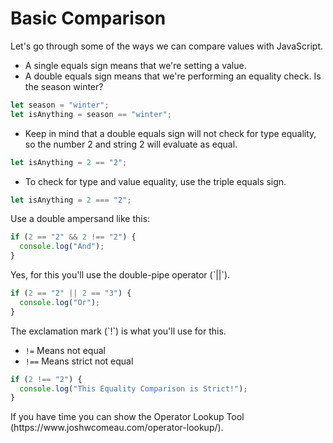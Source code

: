 # Basic Comparison

Let's go through some of the ways we can compare values with JavaScript.

- A single equals sign means that we're setting a value.
- A double equals sign means that we're performing an equality check. Is the season winter?

```javascript
let season = "winter";
let isAnything = season == "winter";
```

- Keep in mind that a double equals sign will not check for type equality, so the number 2 and string 2 will evaluate as equal.

```javascript
let isAnything = 2 == "2";
```

- To check for type and value equality, use the triple equals sign.

```javascript
let isAnything = 2 === "2";
```

<Question title="Can you check for more than one condition?">
Use a double ampersand like this:

```javascript
if (2 == "2" && 2 !== "2") {
  console.log("And");
}
```

</Question>

<Question title="Can you check an OR condition?">
Yes, for this you'll use the double-pipe operator (`||`).

```javascript
if (2 == "2" || 2 == "3") {
  console.log("Or");
}
```

</Question>

<Question title="How do you do inequality comparisons?">
The exclamation mark (`!`) is what you'll use for this.

- `!=` Means not equal
- `!==` Means strict not equal

```javascript
if (2 !== "2") {
  console.log("This Equality Comparison is Strict!");
}
```

</Question>

<Info>
If you have time you can show the Operator Lookup Tool (https://www.joshwcomeau.com/operator-lookup/). 
</Info>

